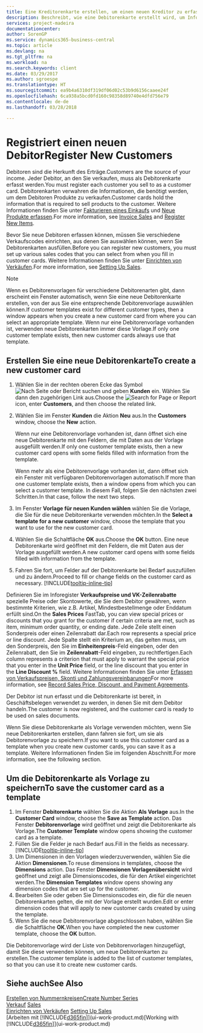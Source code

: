 ```yaml
---
title: Eine Kreditorenkarte erstellen, um einen neuen Kreditor zu erfassen | Microsoft Docs
description: Beschreibt, wie eine Debitorenkarte erstellt wird, um Informationen zu jedem neuen Debitor oder Clients zu erfassen, an die Sie verkaufen.
services: project-madeira
documentationcenter: 
author: SorenGP
ms.service: dynamics365-business-central
ms.topic: article
ms.devlang: na
ms.tgt_pltfrm: na
ms.workload: na
ms.search.keywords: client
ms.date: 03/29/2017
ms.author: sgroespe
ms.translationtype: HT
ms.sourcegitcommit: ea9b4a6310df319df06d02c53b9d6156caaee24f
ms.openlocfilehash: 6ca938a5bcd0fd160c98358d89740e4dfd756e79
ms.contentlocale: de-de
ms.lasthandoff: 03/28/2018

---
```

# <a name="register-new-customers"></a><span data-ttu-id="c777c-103">Registriert einen neuen Debitor</span><span class="sxs-lookup"><span data-stu-id="c777c-103">Register New Customers</span></span>
<span data-ttu-id="c777c-104">Debitoren sind die Herkunft des Erträge.</span><span class="sxs-lookup"><span data-stu-id="c777c-104">Customers are the source of your income.</span></span> <span data-ttu-id="c777c-105">Jeder Debitor, an den Sie verkaufen, muss als Debitorenkarte erfasst werden.</span><span class="sxs-lookup"><span data-stu-id="c777c-105">You must register each customer you sell to as a customer card.</span></span> <span data-ttu-id="c777c-106">Debitorenkarten verwahren die Informationen, die benötigt werden, um dem Debitoren Produkte zu verkaufen.</span><span class="sxs-lookup"><span data-stu-id="c777c-106">Customer cards hold the information that is required to sell products to the customer.</span></span> <span data-ttu-id="c777c-107">Weitere Informationen finden Sie unter [Fakturieren eines Einkaufs](sales-how-invoice-sales.md) und [Neue Produkte erfassen](inventory-how-register-new-items.md).</span><span class="sxs-lookup"><span data-stu-id="c777c-107">For more information, see [Invoice Sales](sales-how-invoice-sales.md) and [Register New Items](inventory-how-register-new-items.md).</span></span>  

<span data-ttu-id="c777c-108">Bevor Sie neue Debitoren erfassen können, müssen Sie verschiedene Verkaufscodes einrichten, aus denen Sie auswählen können, wenn Sie Debitorenkarten ausfüllen.</span><span class="sxs-lookup"><span data-stu-id="c777c-108">Before you can register new customers, you must set up various sales codes that you can select from when you fill in customer cards.</span></span> <span data-ttu-id="c777c-109">Weitere Informationen finden Sie unter [Einrichten von Verkäufen](sales-setup-sales.md).</span><span class="sxs-lookup"><span data-stu-id="c777c-109">For more information, see [Setting Up Sales](sales-setup-sales.md).</span></span>

> [!NOTE]  
>   <span data-ttu-id="c777c-110">Wenn es Debitorenvorlagen für verschiedene Debitorenarten gibt, dann erscheint ein Fenster automatisch, wenn Sie eine neue Debitorenkarte erstellen, von der aus Sie eine entsprechende Debitorenvorlage auswählen können.</span><span class="sxs-lookup"><span data-stu-id="c777c-110">If customer templates exist for different customer types, then a window appears when you create a new customer card from where you can select an appropriate template.</span></span> <span data-ttu-id="c777c-111">Wenn nur eine Debitorenvorlage vorhanden ist, verwenden neue Debitorenkarten immer diese Vorlage.</span><span class="sxs-lookup"><span data-stu-id="c777c-111">If only one customer template exists, then new customer cards always use that template.</span></span>

## <a name="to-create-a-new-customer-card"></a><span data-ttu-id="c777c-112">Erstellen Sie eine neue Debitorenkarte</span><span class="sxs-lookup"><span data-stu-id="c777c-112">To create a new customer card</span></span>
1. <span data-ttu-id="c777c-113">Wählen Sie in der rechten oberen Ecke das Symbol ![Nach Seite oder Bericht suchen](media/ui-search/search_small.png "Nach Seite oder Bericht suchen") und geben **Kunden** ein. Wählen Sie dann den zugehörigen Link aus.</span><span class="sxs-lookup"><span data-stu-id="c777c-113">Choose the ![Search for Page or Report](media/ui-search/search_small.png "Search for Page or Report icon") icon, enter **Customers**, and then choose the related link.</span></span>  
2. <span data-ttu-id="c777c-114">Wählen Sie im Fenster **Kunden** die Aktion **Neu** aus.</span><span class="sxs-lookup"><span data-stu-id="c777c-114">In the **Customers** window, choose the **New** action.</span></span>

    <span data-ttu-id="c777c-115">Wenn nur eine Debitorenvorlage vorhanden ist, dann öffnet sich eine neue Debitorenkarte mit den Feldern, die mit Daten aus der Vorlage ausgefüllt werden.</span><span class="sxs-lookup"><span data-stu-id="c777c-115">If only one customer template exists, then a new customer card opens with some fields filled with information from the template.</span></span>

    <span data-ttu-id="c777c-116">Wenn mehr als eine Debitorenvorlage vorhanden ist, dann öffnet sich ein Fenster mit verfügbaren Debitorenvorlagen automatisch.</span><span class="sxs-lookup"><span data-stu-id="c777c-116">If more than one customer template exists, then a window opens from which you can select a customer template.</span></span> <span data-ttu-id="c777c-117">In diesem Fall, folgen Sie den nächsten zwei Schritten.</span><span class="sxs-lookup"><span data-stu-id="c777c-117">In that case, follow the next two steps.</span></span>
3. <span data-ttu-id="c777c-118">Im Fenster **Vorlage für neuen Kunden wählen** wählen Sie die Vorlage, die Sie für die neue Debitorenkarte verwenden möchten.</span><span class="sxs-lookup"><span data-stu-id="c777c-118">In the **Select a template for a new customer** window, choose the template that you want to use for the new customer card.</span></span>
4. <span data-ttu-id="c777c-119">Wählen Sie die Schaltfläche **OK** aus.</span><span class="sxs-lookup"><span data-stu-id="c777c-119">Choose the **OK** button.</span></span> <span data-ttu-id="c777c-120">Eine neue Debitorenkarte wird geöffnet mit den Feldern, die mit Daten aus der Vorlage ausgefüllt werden.</span><span class="sxs-lookup"><span data-stu-id="c777c-120">A new customer card opens with some fields filled with information from the template.</span></span>  
5. <span data-ttu-id="c777c-121">Fahren Sie fort, um Felder auf der Debitorenkarte bei Bedarf auszufüllen und zu ändern.</span><span class="sxs-lookup"><span data-stu-id="c777c-121">Proceed to fill or change fields on the customer card as necessary.</span></span> [!INCLUDE[tooltip-inline-tip](includes/tooltip-inline-tip_md.md)]

<span data-ttu-id="c777c-122">Definieren Sie im Inforegister **Verkaufspreise und VK-Zeilenrabatte** spezielle Preise oder Skontowerte, die Sie dem Debitor gewähren, wenn bestimmte Kriterien, wie z.B. Artikel, Mindestbestellmenge oder Enddatum erfüllt sind.</span><span class="sxs-lookup"><span data-stu-id="c777c-122">On the **Sales Prices** FastTab, you can view special prices or discounts that you grant for the customer if certain criteria are met, such as item, minimum order quantity, or ending date.</span></span> <span data-ttu-id="c777c-123">Jede Zeile stellt einen Sonderpreis oder einen Zeilenrabatt dar.</span><span class="sxs-lookup"><span data-stu-id="c777c-123">Each row represents a special price or line discount.</span></span> <span data-ttu-id="c777c-124">Jede Spalte stellt ein Kriterium an, das gelten muss, um den Sonderpreis, den Sie im **Einheitenpreis**-Feld eingeben, oder den Zeilenrabatt, den Sie im **Zeilenrabatt**-Feld eingeben, zu rechtfertigen.</span><span class="sxs-lookup"><span data-stu-id="c777c-124">Each column represents a criterion that must apply to warrant the special price that you enter in the **Unit Price** field, or the line discount that you enter in the **Line Discount %** field.</span></span> <span data-ttu-id="c777c-125">Weitere Informationen finden Sie unter [Erfassen von Verkaufspreisen, Skonti und Zahlungsvereinbarungen](sales-how-record-sales-price-discount-payment-agreements.md)</span><span class="sxs-lookup"><span data-stu-id="c777c-125">For more information, see [Record Sales Price, Discount, and Payment Agreements](sales-how-record-sales-price-discount-payment-agreements.md).</span></span>

<span data-ttu-id="c777c-126">Der Debitor ist nun erfasst und die Debitorenkarte ist bereit, in Geschäftsbelegen verwendet zu werden, in denen Sie mit dem Debitor handeln.</span><span class="sxs-lookup"><span data-stu-id="c777c-126">The customer is now registered, and the customer card is ready to be used on sales documents.</span></span>

<span data-ttu-id="c777c-127">Wenn Sie diese Debitorenkarte als Vorlage verwenden möchten, wenn Sie neue Debitorenkarten erstellen, dann fahren sie fort, um sie als Debitorenvorlage zu speichern.</span><span class="sxs-lookup"><span data-stu-id="c777c-127">If you want to use this customer card as a template when you create new customer cards, you can save it as a template.</span></span> <span data-ttu-id="c777c-128">Weitere Informationen finden Sie im folgenden Abschnitt.</span><span class="sxs-lookup"><span data-stu-id="c777c-128">For more information, see the following section.</span></span>

## <a name="to-save-the-customer-card-as-a-template"></a><span data-ttu-id="c777c-129">Um die Debitorenkarte als Vorlage zu speichern</span><span class="sxs-lookup"><span data-stu-id="c777c-129">To save the customer card as a template</span></span>
1. <span data-ttu-id="c777c-130">Im Fenster **Debitorenkarte** wählen Sie die Aktion **Als Vorlage** aus.</span><span class="sxs-lookup"><span data-stu-id="c777c-130">In the **Customer Card** window, choose the **Save as Template** action.</span></span> <span data-ttu-id="c777c-131">Das Fenster **Debitorenvorlage** wird geöffnet und zeigt die Debitorenkarte als Vorlage.</span><span class="sxs-lookup"><span data-stu-id="c777c-131">The **Customer Template** window opens showing the customer card as a template.</span></span>
2. <span data-ttu-id="c777c-132">Füllen Sie die Felder je nach Bedarf aus.</span><span class="sxs-lookup"><span data-stu-id="c777c-132">Fill in the fields as necessary.</span></span> [!INCLUDE[tooltip-inline-tip](includes/tooltip-inline-tip_md.md)]
3. <span data-ttu-id="c777c-133">Um Dimensionen in den Vorlagen wiederzuverwenden, wählen Sie die Aktion **Dimensionen**.</span><span class="sxs-lookup"><span data-stu-id="c777c-133">To reuse dimensions in templates, choose the **Dimensions** action.</span></span> <span data-ttu-id="c777c-134">Das Fenster **Dimensionen Vorlagenübersicht** wird geöffnet und zeigt alle Dimensionscodes, die für den Artikel eingerichtet werden.</span><span class="sxs-lookup"><span data-stu-id="c777c-134">The **Dimension Templates** window opens showing any dimension codes that are set up for the customer.</span></span>
4. <span data-ttu-id="c777c-135">Bearbeiten Sie oder geben Sie Dimensionscodes ein, die für die neuen Debitorenkarten gelten, die mit der Vorlage erstellt wurden.</span><span class="sxs-lookup"><span data-stu-id="c777c-135">Edit or enter dimension codes that will apply to new customer cards created by using the template.</span></span>  
5. <span data-ttu-id="c777c-136">Wenn Sie die neue Debitorenvorlage abgeschlossen haben, wählen Sie die Schaltfläche **OK**.</span><span class="sxs-lookup"><span data-stu-id="c777c-136">When you have completed the new customer template, choose the **OK** button.</span></span>

<span data-ttu-id="c777c-137">Die Debitorenvorlage wird der Liste von Debitorenvorlagen hinzugefügt, damit Sie diese verwenden können, um neue Debitorenkarten zu erstellen.</span><span class="sxs-lookup"><span data-stu-id="c777c-137">The customer template is added to the list of customer templates, so that you can use it to create new customer cards.</span></span>

## <a name="see-also"></a><span data-ttu-id="c777c-138">Siehe auch</span><span class="sxs-lookup"><span data-stu-id="c777c-138">See Also</span></span>
[<span data-ttu-id="c777c-139">Erstellen von Nummernkreisen</span><span class="sxs-lookup"><span data-stu-id="c777c-139">Create Number Series</span></span>](ui-create-number-series.md)  
<span data-ttu-id="c777c-140">[Verkauf](sales-manage-sales.md)  </span><span class="sxs-lookup"><span data-stu-id="c777c-140">[Sales](sales-manage-sales.md)  </span></span>  
<span data-ttu-id="c777c-141">[Einrichten von Verkäufen](sales-setup-sales.md)  </span><span class="sxs-lookup"><span data-stu-id="c777c-141">[Setting Up Sales](sales-setup-sales.md)  </span></span>  
<span data-ttu-id="c777c-142">[Arbeiten mit [!INCLUDE[d365fin](includes/d365fin_md.md)]](ui-work-product.md)</span><span class="sxs-lookup"><span data-stu-id="c777c-142">[Working with [!INCLUDE[d365fin](includes/d365fin_md.md)]](ui-work-product.md)</span></span>

